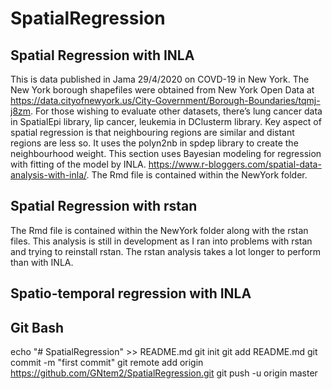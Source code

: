 # SpatialRegression

## Spatial Regression with INLA

This is data published in Jama 29/4/2020 on COVD-19 in New York. The New York borough shapefiles were obtained from New York Open Data at https://data.cityofnewyork.us/City-Government/Borough-Boundaries/tqmj-j8zm. For those wishing to evaluate other datasets, there’s lung cancer data in SpatialEpi library, lip cancer, leukemia in DClusterm library. Key aspect of spatial regression is that neighbouring regions are similar and distant regions are less so. It uses the polyn2nb in spdep library to create the neighbourhood weight. This section uses Bayesian modeling for regression with fitting of the model by  INLA. https://www.r-bloggers.com/spatial-data-analysis-with-inla/. The Rmd file is contained within the NewYork folder.

## Spatial Regression with rstan

The Rmd file is contained within the NewYork folder along with the rstan files. This analysis is still in development as I ran into problems with rstan and trying to reinstall rstan. The rstan analysis takes a lot longer to perform than with INLA.


## Spatio-temporal regression with INLA

## Git Bash
echo "# SpatialRegression" >> README.md
git init
git add README.md
git commit -m "first commit"
git remote add origin https://github.com/GNtem2/SpatialRegression.git
git push -u origin master